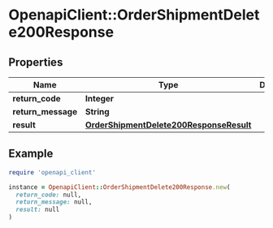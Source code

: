 # OpenapiClient::OrderShipmentDelete200Response

## Properties

| Name | Type | Description | Notes |
| ---- | ---- | ----------- | ----- |
| **return_code** | **Integer** |  | [optional] |
| **return_message** | **String** |  | [optional] |
| **result** | [**OrderShipmentDelete200ResponseResult**](OrderShipmentDelete200ResponseResult.md) |  | [optional] |

## Example

```ruby
require 'openapi_client'

instance = OpenapiClient::OrderShipmentDelete200Response.new(
  return_code: null,
  return_message: null,
  result: null
)
```

